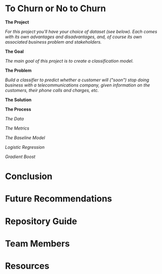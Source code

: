 # To Churn or No to Churn

**The Project**

*For this project you'll have your choice of dataset (see below). Each comes with its own advantages and disadvantages, and, of course its own associated business problem and stakeholders.*

**The Goal**

*The main goal of this project is to create a classification model.*

**The Problem**

*Build a classifier to predict whether a customer will ("soon") stop doing business with a telecommunications company, given information on the customers, their phone calls and charges, etc.* 

**The Solution**



**The Process**

*The Data*

*The Metrics*

*The Baseline Model*

*Logistic Regression*

*Gradient Boost*



# Conclusion

# Future Recommendations

# Repository Guide

# Team Members 

# Resources


